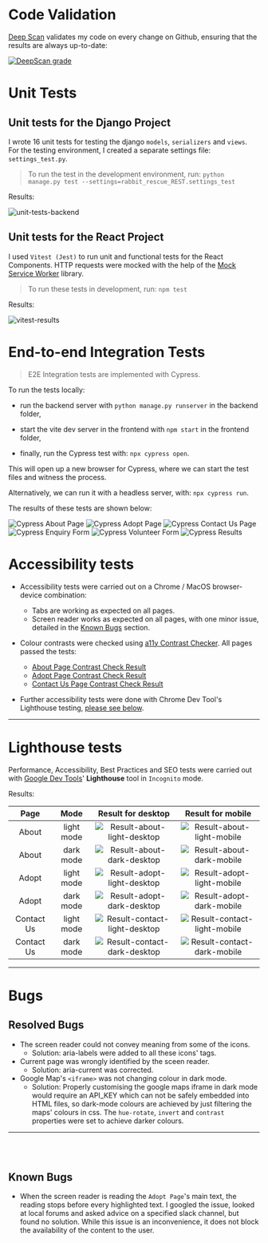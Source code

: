 # Code Validation

[Deep Scan](https://deepscan.io) validates my code on every change on Github, ensuring that the results are always up-to-date:

[![DeepScan grade](https://deepscan.io/api/teams/23376/projects/26637/branches/850426/badge/grade.svg)](https://deepscan.io/dashboard#view=project&tid=23376&pid=26637&bid=850426)

# Unit Tests

## Unit tests for the Django Project

I wrote 16 unit tests for testing the django `models`, `serializers` and `views`. For the testing environment, I created a separate settings file: `settings_test.py`.

> To run the test in the development environment, run:
> `python manage.py test --settings=rabbit_rescue_REST.settings_test`

Results:

![unit-tests-backend](testing-images/unit-tests-backend.jpeg)

## Unit tests for the React Project

I used `Vitest (Jest)` to run unit and functional tests for the React Components. HTTP requests were mocked with the help of the [Mock Service Worker](https://mswjs.io/) library.

> To run these tests in development, run: 
> `npm test`

Results:

![vitest-results](testing-images/vitest-results.png)

# End-to-end Integration Tests

> E2E Integration tests are implemented with Cypress.

To run the tests locally:

* run the backend server with `python manage.py runserver` in the backend folder,

* start the vite dev server in the frontend with `npm start` in the frontend folder,

* finally, run the Cypress test with: `npx cypress open`.



This will open up a new browser for Cypress, where we can start the test files and witness the process.

Alternatively, we can run it with a headless server, with: `npx cypress run`.

The results of these tests are shown below:

![Cypress About Page](testing-images/cypress-about.jpeg)
![Cypress Adopt Page](testing-images/cypress-adopt.jpeg)
![Cypress Contact Us Page](testing-images/cypress-contact-us.jpeg)
![Cypress Enquiry Form](testing-images/cypress-enquiry.jpeg)
![Cypress Volunteer Form](testing-images/cypress-volunteer.jpeg)
![Cypress Results](testing-images/cypress-results.jpeg)




# Accessibility tests

* Accessibility tests were carried out on a Chrome / MacOS browser-device combination:

    * Tabs are working as expected on all pages.
    * Screen reader works as expected on all pages, with one minor issue, detailed in the [Known Bugs](#known-bugs) section.
* Colour contrasts were checked using [a11y Contrast Checker](https://color.a11y.com/Contrast/). All pages passed the tests:
    * [About Page Contrast Check Result](testing-images/a11y-contrast-about.pdf)
    * [Adopt Page Contrast Check Result](testing-images/a11y-contrast-adopt.pdf)
    * [Contact Us Page Contrast Check Result](testing-images/a11y-contrast-adopt.pdf)
* Further accessibility tests were done with Chrome Dev Tool's Lighthouse testing, [please see below](#lighthouse-tests).

- - -



# Lighthouse tests

Performance, Accessibility, Best Practices and SEO tests were carried out with [Google Dev Tools](https://developer.chrome.com/docs/devtools/)' **Lighthouse** tool in `Incognito` mode. 


Results:

| Page | Mode | Result for desktop | Result for mobile |
| :---: | :---: | :---: | :---: |
| About | light mode | ![Result-about-light-desktop](testing-images/lighthouse-about-light-mode-desktop.jpeg) | ![Result-about-light-mobile](testing-images/lighthouse-about-light-mode-mobile.jpeg)|
| About | dark mode |![Result-about-dark-desktop](testing-images/lighthouse-about-dark-mode-desktop.jpeg)| ![Result-about-dark-mobile](testing-images/lighthouse-about-dark-mode-mobile.jpeg)|
| Adopt | light mode | ![Result-adopt-light-desktop](testing-images/lighthouse-adopt-light-mode-desktop.jpeg) | ![Result-adopt-light-mobile](testing-images/lighthouse-adopt-light-mode-mobile.jpeg)|
| Adopt | dark mode |![Result-adopt-dark-desktop](testing-images/lighthouse-adopt-dark-mode-desktop.jpeg)| ![Result-adopt-dark-mobile](testing-images/lighthouse-adopt-dark-mode-mobile.jpeg)|
| Contact Us | light mode | ![Result-contact-light-desktop](testing-images/lighthouse-contact-light-mode-desktop.jpeg) | ![Result-contact-light-mobile](testing-images/lighthouse-contact-light-mode-mobile.jpeg)|
| Contact Us | dark mode |![Result-contact-dark-desktop](testing-images/lighthouse-contact-dark-mode-desktop.jpeg)| ![Result-contact-dark-mobile](testing-images/lighthouse-contact-dark-mode-mobile.jpeg)|



- - -

# Bugs

## Resolved Bugs

* The screen reader could not convey meaning from some of the icons. 
    * Solution: aria-labels were added to all these icons' tags.
* Current page was wrongly identified by the sceen reader.
    * Solution: aria-current was corrected.
* Google Map's `<iframe>` was not changing colour in dark mode.
    * Solution: Properly customising the google maps iframe in dark mode would require an API_KEY which can not be safely embedded into HTML files, so dark-mode colours are achieved by just filtering the maps' colours in css. The `hue-rotate`, `invert` and `contrast` properties were set to achieve darker colours.

- - -
<br><br>

## Known Bugs

* When the screen reader is reading the `Adopt Page`'s main text, the reading stops before every highlighted text. I googled the issue, looked at local forums and asked advice on a specified slack channel, but found no solution. While this issue is an inconvenience, it does not block the availability of the content to the user.


